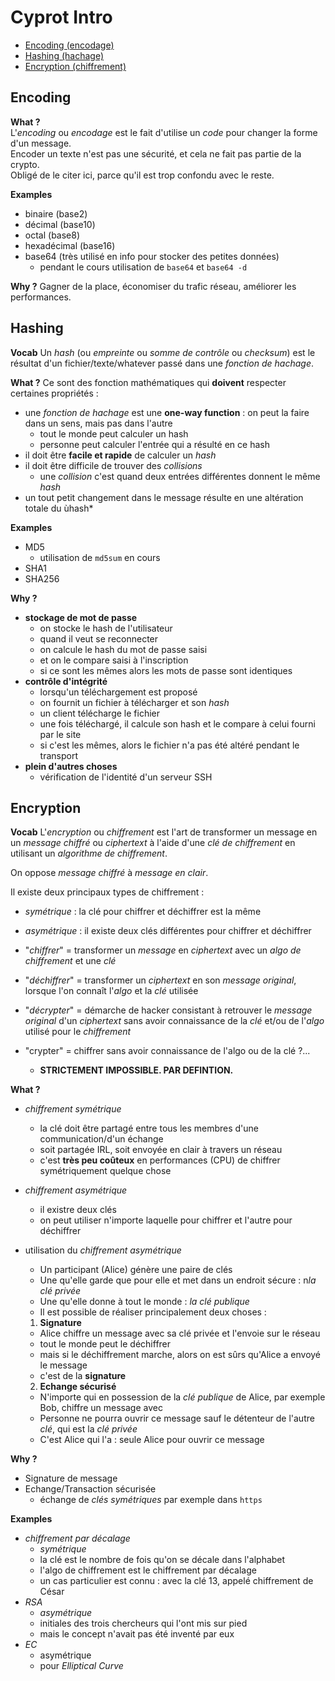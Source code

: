 # Cyprot Intro

* [Encoding (encodage)]()
* [Hashing (hachage)]()
* [Encryption (chiffrement)]()

## Encoding

**What ?**  
L'*encoding* ou *encodage* est le fait d'utilise un *code* pour changer la forme d'un message.  
Encoder un texte n'est pas une sécurité, et cela ne fait pas partie de la crypto.  
Obligé de le citer ici, parce qu'il est trop confondu avec le reste. 

**Examples**
* binaire (base2)
* décimal (base10)
* octal (base8)
* hexadécimal (base16)
* base64 (très utilisé en info pour stocker des petites données)
  * pendant le cours utilisation de `base64` et `base64 -d`

**Why ?**
Gagner de la place, économiser du trafic réseau, améliorer les performances.

## Hashing

**Vocab**
Un *hash* (ou *empreinte* ou *somme de contrôle* ou *checksum*) est le résultat d'un fichier/texte/whatever passé dans une *fonction de hachage*.

**What ?**
Ce sont des fonction mathématiques qui **doivent** respecter certaines propriétés :
* une *fonction de hachage* est une **one-way function** : on peut la faire dans un sens, mais pas dans l'autre 
  * tout le monde peut calculer un hash
  * personne peut calculer l'entrée qui a résulté en ce hash
* il doit être **facile et rapide** de calculer un *hash*
* il doit être difficile de trouver des *collisions*
  * une *collision* c'est quand deux entrées différentes donnent le même *hash*
* un tout petit changement dans le message résulte en une altération totale du ùhash*

**Examples**
* MD5
  * utilisation de `md5sum` en cours
* SHA1
* SHA256

**Why ?**
* **stockage de mot de passe**
  * on stocke le hash de l'utilisateur
  * quand il veut se reconnecter
  * on calcule le hash du mot de passe saisi
  * et on le compare saisi à l'inscription
  * si ce sont les mêmes alors les mots de passe sont identiques
* **contrôle d'intégrité**
  * lorsqu'un téléchargement est proposé
  * on fournit un fichier à télécharger et son *hash*
  * un client télécharge le fichier
  * une fois téléchargé, il calcule son hash et le compare à celui fourni par le site
  * si c'est les mêmes, alors le fichier n'a pas été altéré pendant le transport
* **plein d'autres choses**
  * vérification de l'identité d'un serveur SSH

## Encryption

**Vocab**
L'*encryption* ou *chiffrement* est l'art de transformer un message en un *message chiffré* ou *ciphertext* à l'aide d'une *clé de chiffrement* en utilisant un  *algorithme de chiffrement*.  

On oppose *message chiffré* à *message en clair*.  

Il existe deux principaux types de chiffrement :
* *symétrique* : la clé pour chiffrer et déchiffrer est la même
* *asymétrique* : il existe deux clés différentes pour chiffrer et déchiffrer  

* "*chiffrer*" = transformer un *message* en *ciphertext* avec un *algo de chiffrement* et une *clé*
* "*déchiffrer*" = transformer un *ciphertext* en son *message original*, lorsque l'on connaît l'*algo* et la *clé* utilisée
* "*décrypter*" = démarche de hacker consistant à retrouver le *message original* d'un *ciphertext* sans avoir connaissance de la *clé* et/ou de l'*algo* utilisé pour le *chiffrement*
* "crypter" = chiffrer sans avoir connaissance de l'algo ou de la clé ?...
  * **STRICTEMENT IMPOSSIBLE. PAR DEFINTION.**

**What ?**
* *chiffrement symétrique* 
  * la clé doit être partagé entre tous les membres d'une communication/d'un échange
  * soit partagée IRL, soit envoyée en clair à travers un réseau
  * c'est **très peu coûteux** en performances (CPU) de chiffrer symétriquement quelque chose

* *chiffrement asymétrique*
  * il existre deux clés
  * on peut utiliser n'importe laquelle pour chiffrer et l'autre pour déchiffrer

* utilisation du *chiffrement asymétrique*
  * Un participant (Alice) génère une paire de clés
  * Une qu'elle garde que pour elle et met dans un endroit sécure : n*la clé privée*
  * Une qu'elle donne à tout le monde : *la clé publique*
  * Il est possible de réaliser principalement deux choses :
  1. **Signature**
    * Alice chiffre un message avec sa clé privée et l'envoie sur le réseau
    * tout le monde peut le déchiffrer
    * mais si le déchiffrement marche, alors on est sûrs qu'Alice a envoyé le message
    * c'est de la **signature**
  2. **Echange sécurisé**
    * N'importe qui en possession de la *clé publique* de Alice, par exemple Bob, chiffre un message avec
    * Personne ne pourra ouvrir ce message sauf le détenteur de l'autre *clé*, qui est la *clé privée*
    * C'est Alice qui l'a : seule Alice pour ouvrir ce message

**Why ?**
* Signature de message
* Echange/Transaction sécurisée
  * échange de *clés symétriques* par exemple dans `https`

**Examples**
* *chiffrement par décalage*
  * *symétrique*
  * la clé est le nombre de fois qu'on se décale dans l'alphabet
  * l'algo de chiffrement est le chiffrement par décalage
  * un cas particulier est connu : avec la clé 13, appelé chiffrement de César
* *RSA*
  * *asymétrique*
  * initiales des trois chercheurs qui l'ont mis sur pied
  * mais le concept n'avait pas été inventé par eux
* *EC*
  * asymétrique
  * pour *Elliptical Curve*